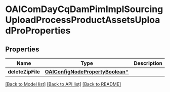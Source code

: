 # OAIComDayCqDamPimImplSourcingUploadProcessProductAssetsUploadProProperties

## Properties
Name | Type | Description | Notes
------------ | ------------- | ------------- | -------------
**deleteZipFile** | [**OAIConfigNodePropertyBoolean***](OAIConfigNodePropertyBoolean.md) |  | [optional] 

[[Back to Model list]](../README.md#documentation-for-models) [[Back to API list]](../README.md#documentation-for-api-endpoints) [[Back to README]](../README.md)


